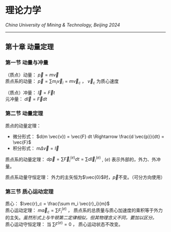 # 理论力学

*China University of Mining & Technology, Beijing 2024*  

-------------

## 第十章 动量定理  

### 第一节 动量与冲量  

（质点）动量： $\vec{p} = m \vec{v}$  
质点系的动量： $\vec{p} = \sum m_i \vec{v}_i = m \vec{v}_c$ ， $\vec{v}_c$ 为质心速度  
  
（质点）冲量： $\vec{I} = \vec{F}t$  
元冲量： $d\vec{I} = \vec{F} dt$  

### 第二节 动量定理

质点的动量定理：
- 微分形式： $d(m \vec{v}) = \vec{F} dt \Rightarrow \frac{d \vec{p}}{dt} = \vec{F}$  
- 积分形式： $m \Delta \vec{v} = \vec{I}$  
  
质点系的动量定理： $d \vec{p} = \sum \vec{F}^{(e)}_i dt = \sum d \vec{I}_i^{(e)}$ , $(e)$ 表示外部的，外力、外冲量。  

质点系动量守恒定理： 外力的主矢恒为$\vec{0}$时，$\vec{p}$不变。（可分方向使用）  

### 第三节 质心运动定理  

质心： $\vec{r}_c = \frac{\sum m_i \vec{r}_i}{m}$  
质心运动定理： $m \vec{a}_c = \sum F_i^{(e)}$ ， 质点系的总质量与质心加速度的乘积等于外力的主矢。*虽然形式上与牛顿第二定律相似，但其物理含义不同，要加以区分。*  
质心运动守恒定理： 当 $\sum F^(e) = 0$ ， 质心运动状态不改变。  

